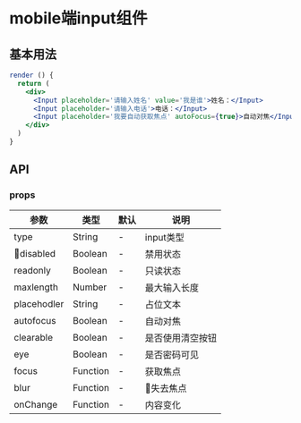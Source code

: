 # mobile端input组件

## 基本用法
```jsx harmony
render () {
  return (
    <div>
      <Input placeholder='请输入姓名' value='我是谁'>姓名：</Input>
      <Input placeholder='请输入电话'>电话：</Input>
      <Input placeholder='我要自动获取焦点' autoFocus={true}>自动对焦</Input>
    </div>
  )
}
```

## API

### props

|   参数    |   类型   |   默认  |   说明     |
|-----------|----------|------------|-------------------|
| type  |  String  |  -      | input类型 |
| disabled  |  Boolean  |  -      | 禁用状态 |
| readonly  |  Boolean  |  -      | 只读状态 |
| maxlength  |  Number  |  -      | 最大输入长度 |
| placehodler  |  String  |  -      | 占位文本 |
| autofocus  |  Boolean  |  -      | 自动对焦 |
| clearable  |  Boolean  |  -      | 是否使用清空按钮 |
| eye  |  Boolean  |  -      | 是否密码可见|
| focus  |  Function  |  -      | 获取焦点|
| blur  |  Function  |  -      | 失去焦点|
| onChange  |  Function  |  -      | 内容变化|








